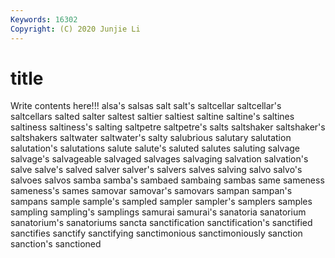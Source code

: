 ```yaml
---
Keywords: 16302
Copyright: (C) 2020 Junjie Li
---
```


# title

Write contents here!!!
alsa's 
salsas 
salt 
salt's 
saltcellar
saltcellar's 
saltcellars 
salted 
salter 
saltest 
saltier 
saltiest 
saltine 
saltine's 
saltines
saltiness 
saltiness's 
salting 
saltpetre 
saltpetre's 
salts 
saltshaker 
saltshaker's 
saltshakers 
saltwater
saltwater's 
salty 
salubrious 
salutary 
salutation 
salutation's 
salutations 
salute 
salute's 
saluted
salutes 
saluting 
salvage 
salvage's 
salvageable 
salvaged 
salvages 
salvaging 
salvation 
salvation's
salve 
salve's 
salved 
salver 
salver's 
salvers 
salves 
salving 
salvo 
salvo's
salvoes 
salvos 
samba 
samba's 
sambaed 
sambaing 
sambas 
same 
sameness 
sameness's
sames 
samovar 
samovar's 
samovars 
sampan 
sampan's 
sampans 
sample 
sample's 
sampled
sampler 
sampler's 
samplers 
samples 
sampling 
sampling's 
samplings 
samurai 
samurai's 
sanatoria
sanatorium 
sanatorium's 
sanatoriums 
sancta 
sanctification 
sanctification's 
sanctified 
sanctifies 
sanctify 
sanctifying
sanctimonious 
sanctimoniously 
sanction 
sanction's 
sanctioned 
